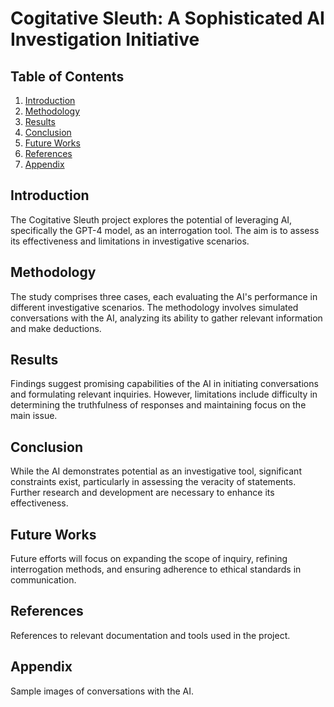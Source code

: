 # Cogitative Sleuth: A Sophisticated AI Investigation Initiative

## Table of Contents

1. [Introduction](#introduction)
2. [Methodology](#methodology)
3. [Results](#results)
4. [Conclusion](#conclusion)
5. [Future Works](#future-works)
6. [References](#references)
7. [Appendix](#appendix)

## Introduction <a name="introduction"></a>

The Cogitative Sleuth project explores the potential of leveraging AI, specifically the GPT-4 model, as an interrogation tool. The aim is to assess its effectiveness and limitations in investigative scenarios.

## Methodology <a name="methodology"></a>

The study comprises three cases, each evaluating the AI's performance in different investigative scenarios. The methodology involves simulated conversations with the AI, analyzing its ability to gather relevant information and make deductions.

## Results <a name="results"></a>

Findings suggest promising capabilities of the AI in initiating conversations and formulating relevant inquiries. However, limitations include difficulty in determining the truthfulness of responses and maintaining focus on the main issue.

## Conclusion <a name="conclusion"></a>

While the AI demonstrates potential as an investigative tool, significant constraints exist, particularly in assessing the veracity of statements. Further research and development are necessary to enhance its effectiveness.

## Future Works <a name="future-works"></a>

Future efforts will focus on expanding the scope of inquiry, refining interrogation methods, and ensuring adherence to ethical standards in communication.

## References <a name="references"></a>

References to relevant documentation and tools used in the project.

## Appendix <a name="appendix"></a>

Sample images of conversations with the AI.
